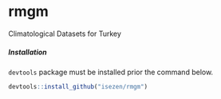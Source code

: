 # rmgm
Climatological Datasets for Turkey

##### Installation

`devtools` package must be installed prior the command below.

```R
devtools::install_github("isezen/rmgm")
```